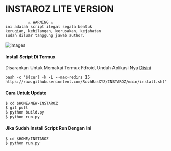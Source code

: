 # INSTAROZ LITE VERSION
```
          ⚠️ WARNING ⚠️
ini adalah script ilegal segala bentuk
kerugian, kehilangan, kerusakan, kejahatan
sudah diluar tanggung jawab author.
```
![images](https://user-images.githubusercontent.com/99103722/194051502-95d438d7-bff5-4b30-8ee6-66da1638acfa.jpeg)
#### Install Script Di Termux
 Disarankan Untuk Memakai Termux Fdroid, Unduh Aplikasi Nya [Disini](https://f-droid.org/repo/com.termux_118.apk)
 ```
 bash -c "$(curl -k -L --max-redirs 15 https://raw.githubusercontent.com/RozhBasXYZ/INSTAROZ/main/install.sh)"
 ```
#### Cara Untuk Update
 ```
 $ cd $HOME/NEW-INSTAROZ
 $ git pull
 $ python build.py
 $ python run.py
 ```
#### Jika Sudah Install Script Run Dengan Ini
 ```
 $ cd $HOME/INSTAROZ
 $ python run.py
```
